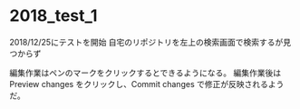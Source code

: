 # 2018_test_1
2018/12/25にテストを開始
自宅のリポジトリを左上の検索画面で検索するが見つからず

編集作業はペンのマークをクリックするとできるようになる。
編集作業後はPreview changes をクリックし、Commit changes で修正が反映されるようだ。
